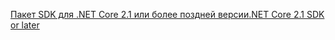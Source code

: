 [<span data-ttu-id="24476-101">Пакет SDK для .NET Core 2.1 или более поздней версии</span><span class="sxs-lookup"><span data-stu-id="24476-101">.NET Core 2.1 SDK or later</span></span>](https://www.microsoft.com/net/download/all)
